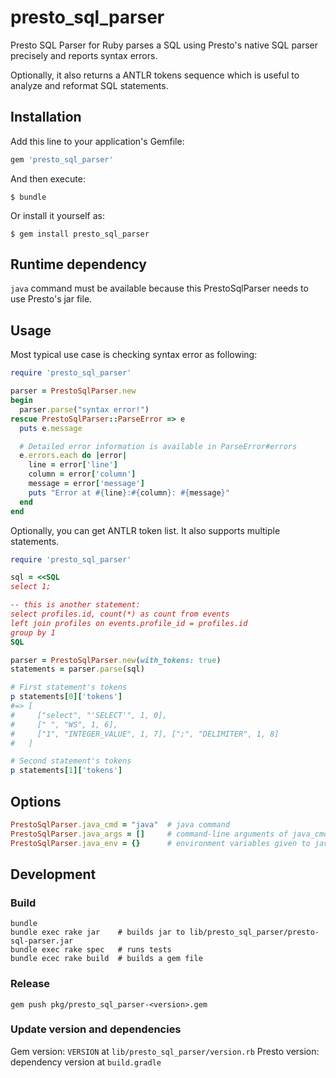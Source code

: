 # presto_sql_parser

Presto SQL Parser for Ruby parses a SQL using Presto's native SQL parser precisely and reports syntax errors.

Optionally, it also returns a ANTLR tokens sequence which is useful to analyze and reformat SQL statements.

## Installation

Add this line to your application's Gemfile:

```ruby
gem 'presto_sql_parser'
```

And then execute:

    $ bundle

Or install it yourself as:

    $ gem install presto_sql_parser

## Runtime dependency

`java` command must be available because this PrestoSqlParser needs to use Presto's jar file.

## Usage

Most typical use case is checking syntax error as following:

```ruby
require 'presto_sql_parser'

parser = PrestoSqlParser.new
begin
  parser.parse("syntax error!")
rescue PrestoSqlParser::ParseError => e
  puts e.message

  # Detailed error information is available in ParseError#errors
  e.errors.each do |error|
    line = error['line']
    column = error['column']
    message = error['message']
    puts "Error at #{line}:#{column}: #{message}"
  end
end
```

Optionally, you can get ANTLR token list. It also supports multiple statements.

```ruby
require 'presto_sql_parser'

sql = <<SQL
select 1;

-- this is another statement:
select profiles.id, count(*) as count from events
left join profiles on events.profile_id = profiles.id
group by 1
SQL

parser = PrestoSqlParser.new(with_tokens: true)
statements = parser.parse(sql)

# First statement's tokens
p statements[0]['tokens']
#=> [
#     ["select", "'SELECT'", 1, 0],
#     [" ", "WS", 1, 6],
#     ["1", "INTEGER_VALUE", 1, 7], [";", "DELIMITER", 1, 8]
#   ]

# Second statement's tokens
p statements[1]['tokens']
```

## Options

```ruby
PrestoSqlParser.java_cmd = "java"  # java command
PrestoSqlParser.java_args = []     # command-line arguments of java_cmd
PrestoSqlParser.java_env = {}      # environment variables given to java_cmd
```

## Development

### Build

```
bundle
bundle exec rake jar    # builds jar to lib/presto_sql_parser/presto-sql-parser.jar
bundle exec rake spec   # runs tests
bundle ecec rake build  # builds a gem file
```

### Release

```
gem push pkg/presto_sql_parser-<version>.gem
```

### Update version and dependencies

Gem version: `VERSION` at `lib/presto_sql_parser/version.rb`
Presto version: dependency version at `build.gradle`

